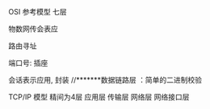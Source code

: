 OSI 参考模型    七层

物数网传会表应  

路由寻址

端口号: 插座

会话表示应用, 封装
//*******数据链路层 ：简单的二进制校验

TCP/IP 模型   精间为4层
应用层
传输层
网络层
网络接口层





